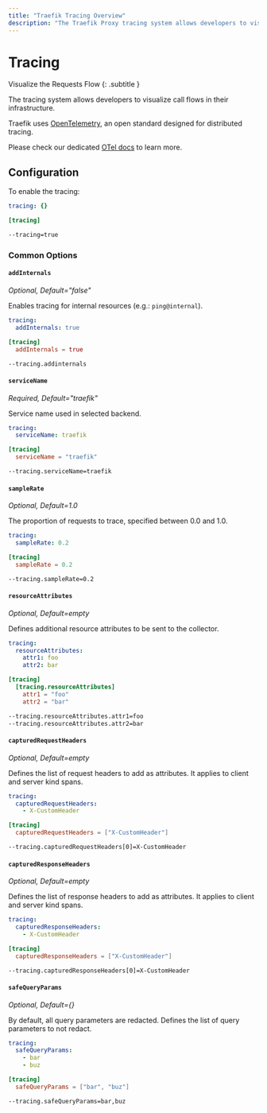```yaml
---
title: "Traefik Tracing Overview"
description: "The Traefik Proxy tracing system allows developers to visualize call flows in their infrastructure. Read the full documentation."
---
```


# Tracing

Visualize the Requests Flow
{: .subtitle }

The tracing system allows developers to visualize call flows in their infrastructure.

Traefik uses [OpenTelemetry](https://opentelemetry.io/ "Link to website of OTel"), an open standard designed for distributed tracing.

Please check our dedicated [OTel docs](./opentelemetry.md) to learn more.

## Configuration

To enable the tracing:

```yaml tab="File (YAML)"
tracing: {}
```

```toml tab="File (TOML)"
[tracing]
```

```bash tab="CLI"
--tracing=true
```

### Common Options

#### `addInternals`

_Optional, Default="false"_

Enables tracing for internal resources (e.g.: `ping@internal`).

```yaml tab="File (YAML)"
tracing:
  addInternals: true
```

```toml tab="File (TOML)"
[tracing]
  addInternals = true
```

```bash tab="CLI"
--tracing.addinternals
```

#### `serviceName`

_Required, Default="traefik"_

Service name used in selected backend.

```yaml tab="File (YAML)"
tracing:
  serviceName: traefik
```

```toml tab="File (TOML)"
[tracing]
  serviceName = "traefik"
```

```bash tab="CLI"
--tracing.serviceName=traefik
```

#### `sampleRate`

_Optional, Default=1.0_

The proportion of requests to trace, specified between 0.0 and 1.0.

```yaml tab="File (YAML)"
tracing:
  sampleRate: 0.2
```

```toml tab="File (TOML)"
[tracing]
  sampleRate = 0.2
```

```bash tab="CLI"
--tracing.sampleRate=0.2
```

#### `resourceAttributes`

_Optional, Default=empty_

Defines additional resource attributes to be sent to the collector.

```yaml tab="File (YAML)"
tracing:
  resourceAttributes:
    attr1: foo
    attr2: bar
```

```toml tab="File (TOML)"
[tracing]
  [tracing.resourceAttributes]
    attr1 = "foo"
    attr2 = "bar"
```

```bash tab="CLI"
--tracing.resourceAttributes.attr1=foo
--tracing.resourceAttributes.attr2=bar
```

#### `capturedRequestHeaders`

_Optional, Default=empty_

Defines the list of request headers to add as attributes.
It applies to client and server kind spans.

```yaml tab="File (YAML)"
tracing:
  capturedRequestHeaders:
    - X-CustomHeader
```

```toml tab="File (TOML)"
[tracing]
  capturedRequestHeaders = ["X-CustomHeader"]
```

```bash tab="CLI"
--tracing.capturedRequestHeaders[0]=X-CustomHeader
```

#### `capturedResponseHeaders`

_Optional, Default=empty_

Defines the list of response headers to add as attributes.
It applies to client and server kind spans.

```yaml tab="File (YAML)"
tracing:
  capturedResponseHeaders:
    - X-CustomHeader
```

```toml tab="File (TOML)"
[tracing]
  capturedResponseHeaders = ["X-CustomHeader"]
```

```bash tab="CLI"
--tracing.capturedResponseHeaders[0]=X-CustomHeader
```

#### `safeQueryParams`

_Optional, Default={}_

By default, all query parameters are redacted.
Defines the list of query parameters to not redact.

```yaml tab="File (YAML)"
tracing:
  safeQueryParams:
    - bar
    - buz
```

```toml tab="File (TOML)"
[tracing]
  safeQueryParams = ["bar", "buz"]
```

```bash tab="CLI"
--tracing.safeQueryParams=bar,buz
```

